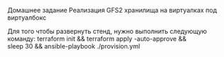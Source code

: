 Домашнее задание
Реализация GFS2 хранилища на виртуалках под виртуалбокс

Для того чтобы развернуть стенд, нужно выполнить следующую команду:
terraform init && terraform apply -auto-approve && \
sleep 30 && ansible-playbook ./provision.yml
